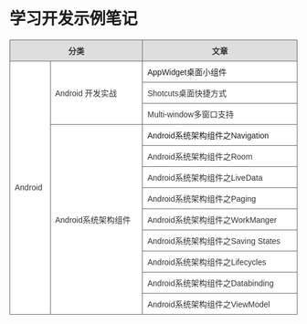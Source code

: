 # 学习开发示例笔记


<script type="text/javascript">
	
	window.onload = function() {
		let title = document.querySelector("h1.project-name");
		title.innerText = "王侯不拜雨烟屐, 方知无欲是逍遥";
		title.style.fontStyle = 'italic'
	}

</script>

<style type="text/css">
table.gridtable {
    width: 100%;
    display: table;
    font-family: verdana,arial,sans-serif;
	font-size:1em;
	color:#333333;
	border-width: 1px;
	border-color: #666666;
	border-collapse: collapse;
}
table.gridtable th {
	border-width: 1px;
	padding: 8px;
	border-style: solid;
	border-color: #666666;
	background-color: #dedede;
}
table.gridtable td {
	border-width: 1px;
	padding: 8px;
	border-style: solid;
	border-color: #666666;
	background-color: #ffffff;
}

a {
	text-decoration: none;
}
</style>


<table  class="gridtable">

<tr>
    <th colspan="2">分类</th> 
    <th>文章</th>
</tr>
<tr>
  <td rowspan="12">Android</td>
  <td rowspan="3">Android 开发实战</td>
  <td><a href="./android/AppWidget.md">AppWidget桌面小组件</a></td>
</tr>
<tr>
  <td>Shotcuts桌面快捷方式</td>
</tr>
<tr>
  <td>Multi-window多窗口支持</td>
</tr>
<tr>
  <td rowspan="9">Android系统架构组件</td>
  <td><a href="./android/NavigationBasic.md">Android系统架构组件之Navigation</a></td>
</tr>
<tr>
  <td>Android系统架构组件之Room</td>
</tr>
<tr>
  <td>Android系统架构组件之LiveData</td>
</tr>
<tr>
  <td>Android系统架构组件之Paging</td>
</tr>
<tr>
  <td>Android系统架构组件之WorkManger</td>
</tr>
<tr>
  <td>Android系统架构组件之Saving States</td>
</tr>
<tr>
  <td>Android系统架构组件之Lifecycles</td>
</tr>
<tr>
  <td>Android系统架构组件之Databinding</td>
</tr>

<tr>
  <td>Android系统架构组件之ViewModel</td>
</tr>
</table>

